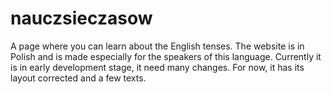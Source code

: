 # nauczsieczasow
A page where you can learn about the English tenses. The website is in Polish and is made especially for the speakers of this language. Currently it is in early development stage, it need many changes. For now, it has its layout corrected and a few texts.
